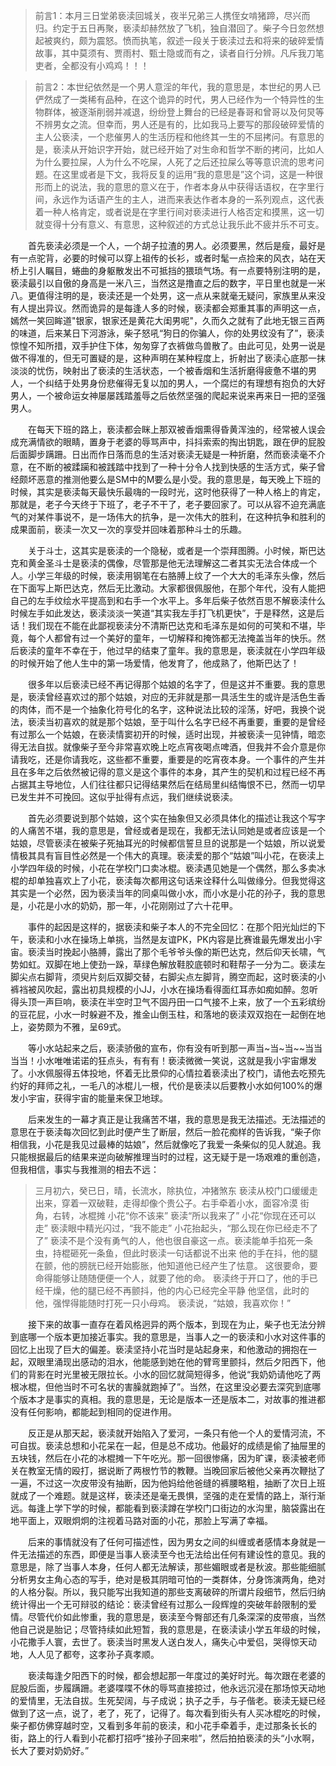 > 前言1：本月三日堂弟亵渎回城关，夜半兄弟三人携侄女啃猪蹄，尽兴而归。约定于五日再聚，亵渎却赫然放了飞机，独自潜回了。柴子今日忽然想起被爽约，颇为震怒。愤而执笔，叙述一段关于亵渎过去和将来的破碎爱情故事，其中莫须有、贾雨村、甄士隐或而有之，读者自行分辨。凡斥我刀笔吏者，全都没有小鸡鸡！！！

> 前言2：本世纪依然是一个男人意淫的年代，我的意思是，本世纪的男人已俨然成了一类稀有品种，在这个诡异的时代，男人已经作为一个特异性的生物群体，被逐渐削弱并减退，纷纷登上舞台的已经是春哥和曾哥以及何炅等不辨男女之流。但幸而，男人还是有的，比如我马上要写的那段破碎爱情的主人公亵渎，一个悲催男人的生活历程和他终其一生的不屈拷问。有意思的是，亵渎从开始识字开始，就已经开始了对生命和哲学不断的拷问，比如人为什么要拉屎，人为什么不吃屎，人死了之后还拉屎么等等意识流的思考问题。在这里或者是下文，我将反复的运用“我的意思是”这个词，这是一种很形而上的说法，我的意思的意义在于，作者本身从中获得话语权，在字里行间，永远作为话语产生的主人，进而来表达作者本身的一系列观点，这代表着一种人格肯定，或者说是在字里行间对亵渎进行人格否定和摸黑，这一切就变得十分有意义、有意思，这种叙述的方式总让我乐此不疲并乐不可支。

&emsp;&emsp;首先亵渎必须是一个人，一个胡子拉渣的男人。必须要黑，然后是瘦，最好是有一点驼背，必要的时候可以穿上祖传的长衫，或者时髦一点捡来的风衣，站在天桥上引人瞩目，蜷曲的身躯散发出不可抵挡的猥琐气场。有一点要特别注明的是，亵渎最引以自傲的身高是一米八三，当然这是撸直之后的数字，平日里也就是一米八。更值得注明的是，亵渎还是一个处男，这一点从来就毫无疑问，家族里从来没有人提出异议。然而诡异的是每逢人多的时候，亵渎都会郑重其事的声明这一点，嫣然一笑回眸道"银家，银家还是黄花大闺男呢"，久而久之就有了此地无银三百两的味道，后来某日下河游泳，柴子怒吼“狗日的你骗人，你的处男纹没有了”，亵渎惊惶不知所措，双手护住下体，匆匆穿了衣裤做鸟兽散了。由此可见，处男一说是做不得准的，但无可置疑的是，这种声明在某种程度上，折射出了亵渎心底那一抹淡淡的忧伤，映射出了亵渎的生活状态，一个被香烟和生活折磨得疲惫不堪的男人，一个纠结于处男身份悲催得无复以加的男人，一个腐烂的有理想有抱负的大好男人，一个被命运女神屡屡践踏羞辱之后依然坚强的爬起来说来再来日一把的坚强男人。

&emsp;&emsp;在每天下班的路上，亵渎都会眯上那双被香烟熏得昏黄浑浊的，经常被人误会成充满情欲的眼睛，置身于老婆的辱骂声中，抖抖索索的掏出钥匙，跟在伊的屁股后面脚步蹒跚。日出而作日落而息的生活对亵渎无疑是一种折磨，然而亵渎毫不介意，在不断的被蹂躏和被践踏中找到了一种十分令人找到快感的生活方式，柴子曾经颇坏恶意的推测他要么是SM中的M要么是小受。我的意思是，每天晚上下班的时候，其实是亵渎每天最快乐最嗨的一段时光，这时他获得了一种人格上的肯定，那就是，老子今天终于下班了，老子不干了，老子要回家了。可以从容不迫充满底气的对某件事说不，是一场伟大的抗争，是一次伟大的胜利，在这种抗争和胜利的成果面前，亵渎一次又一次的享受并回味着那种斗士的乐趣。

&emsp;&emsp;关于斗士，这其实是亵渎的一个隐秘，或者是一个崇拜图腾。小时候，斯巴达克和黄金圣斗士是亵渎的偶像，尽管那是他无法理解这二者其实无法合体成一个人。小学三年级的时候，亵渎用钢笔在右胳膊上纹了一个大大的毛泽东头像，然后在下面写上斯巴达克，然后无比激动。大家都很佩服他，在那个年代，没有人能把自己的左手纹绘水平提高到和右手一个水平上。多年后柴子依然百思不解亵渎什么时候左手如此发达，亵渎淡淡一笑道“其实我左手打飞机更快”，于是释然，这是后话！我们现在不能在此鄙视亵渎分不清斯巴达克和毛泽东是如何的可笑和不堪，毕竟，每个人都曾有过一个美好的童年，一切解释和掩饰都无法掩盖当年的快乐。然后亵渎的童年不幸在于，他过早的结束了童年。我的意思是，亵渎就在小学四年级的时候开始了他人生中的第一场爱情，他发育了，他成熟了，他斯巴达了！

&emsp;&emsp;很多年以后亵渎已经不再记得那个姑娘的名字了，但是这并不重要。我的意思是，亵渎曾经喜欢过的那个姑娘，对应的无非就是那一具活生生的或许是活色生香的肉体，而不是一个抽象化符号化的名字，这种说法比较的淫荡，好吧，我换个说法，亵渎当初喜欢的就是那个姑娘，至于叫什么名字已经不再重要，重要的是曾经有过那么一个姑娘，在亵渎情窦初开的时候，适时出现，并被亵渎一见钟情，暗恋得无法自拔。就像柴子至今非常喜欢晚上吃点宵夜喝点啤酒，但我并不会介意是你请我吃，还是你请我吃，这些都不重要，重要是的吃宵夜本身。一个事件的产生并且在多年之后依然被记得的意义是这个事件的本身，其产生的契机和过程已经不再占据其主导地位，人们往往都只记得结果然后在结局里纠结悔恨不已，然而一切早已发生并不可挽回。这似乎扯得有点远，我们继续说亵渎。

&emsp;&emsp;首先必须要说到那个姑娘，这个实在抽象但又必须具体化的描述让我这个写字的人痛苦不堪，我的意思是，曾经或者是现在，我都无法认同她是或者应该是一个姑娘，尽管亵渎在被柴子死抽耳光的时候都信誓旦旦的说那是一个姑娘，所以说爱情极其具有盲目性必然是一个伟大的真理。亵渎爱的那个“姑娘”叫小花，在亵渎上小学四年级的时候，小花在学校门口卖冰棍。亵渎遇见她是一个偶然，那么多卖冰棍的却单独喜欢上了小花，亵渎每次都用这句话来诠释什么叫做缘分。但我觉得这其实是一个必然，因为亵渎当年的同桌叫做小水，而小水是小花的孙子，我的意思是，小花是小水的奶奶，那一年，小花刚刚过了六十花甲。

&emsp;&emsp;事件的起因是这样的，据亵渎和柴子本人的不完全回忆：在那个阳光灿烂的下午，亵渎和小水在操场上单挑，当然是友谊PK，PK内容是比赛谁最先爆发出小宇宙。亵渎当时挽起小胳膊，露出了那个毛爷爷头像的斯巴达克，然后仰天长啸，气势如虹。双脚在地上使劲一跺，草绿色解放鞋胶底顿时和鞋帮子一分为二。亵渎左脚尖点右脚背，须臾片刻后双脚交替，右脚尖点左脚背，腾空而起，这时亵渎的小裤裆被风吹起，露出初具规模的小JJ，小水在操场看得面红耳赤如痴如醉。忽听得头顶一声巨响，亵渎在半空时卫气不固丹田一口气接不上来，放了一个五彩缤纷的豆花屁，小水一时躲避不及，推金山倒玉柱，和落地的亵渎双双抱在一起倒在地上，姿势颇为不雅，呈69式。

&emsp;&emsp;等小水站起来之后，亵渎骄傲的宣布，你有没有听到那一声当~当~当~~当当当当！小水唯唯诺诺的狂点头，有有有！亵渎微微一笑说，这就是我小宇宙爆发了。小水佩服得五体投地，怀着无比景仰的心情拉着亵渎出了校门，请他去吃预先约好的拜师之礼，一毛八的冰棍儿一根，代价是亵渎以后要教小水如何100%的爆发小宇宙，获得宇宙的能量来保卫地球。

&emsp;&emsp;后来发生的一幕才真正是让我痛苦不堪，我的意思是我无法描述。无法描述的意思在于亵渎每次回忆到此时便产生了断层，然后一脸花痴样的告诉我，“柴子你相信我，小花是我见过最棒的姑娘”，然后就像吃了我爱一条柴似的见人就追。我只能根据最后的结果来逆向破解推理当时的过程，这无疑于是一场艰难的重创造，但我相信，事实与我推测的相去不远：

> 三月初六，癸已日，晴，长流水，除执位，冲猪煞东
> 亵渎从校门口缓缓走出来，穿着一双破鞋，走得却像个贵公子。右手牵着小水，面容冷漠
> 街角，右转，冰棍摊
> 小花“你不该来”
> 亵渎“所以我来了”
> 小花“你现在还可以走”
> 亵渎眼中精光闪过，“我不能走”
> 小花抬起头，“那么现在你已经走不了了”
> 亵渎不是个没有勇气的人，他也很自豪这一点。亵渎能单手掐死一条虫，持棍砸死一条鱼，但此时亵渎一句话都说不出来
> 他的手在抖，他的腿在颤，他的膀胱已经开始膨胀，他知道他已经产生了怯意。
> 这很要命，要命得能够让随随便便一个人，就要了他的命。
> 亵渎终于开口了，他的手已经干燥，他的腿已经不再颤抖，他的内心已经完全平静
> 他坚信，此时的他，强悍得能随时打死一只小母鸡。
> 亵渎说，“姑娘，我喜欢你！”

&emsp;&emsp;接下来的故事一直存在着风格迥异的两个版本，到现在为止，柴子也无法分辨到底哪一个版本更加接近事实。我的意思是，当事人之一的亵渎和小水对这件事的回忆上出现了巨大的偏差。亵渎坚持小花当时是站起身来，和他激动的拥抱在一起，双眼里涌现出感动的泪水，他能感到她在他的臂弯里颤抖，然后夕阳西下，他们的背影在时光里被无限拉长。小水的回忆就简短得多，他说“我奶奶请他吃了两根冰棍，但他当时不可名状的害臊就跑掉了”。当然，在这里没必要去深究到底哪个版本才是事实的真相。我的意思是，无论是版本一还是版本二，对故事的推进都没有任何影响，都能起到相同的促进作用。

&emsp;&emsp;反正是从那天起，亵渎就开始陷入了爱河，一条只有他一个人的爱情河流，不可自拔。亵渎总想和小花呆在一起，但是总不成功。他最好的成绩是偷了抽屉里的五块钱，然后在小花的冰棍摊一下午吃光。那一回很惨痛，因为旷课，亵渎被老师关在教室无情的殴打，据说断了两根竹节的教鞭。当晚回家后被他父亲再次鞭挞了一遍，不过这一次皮带没有抽断，因为他妈给他爸缝的裤腰略粗，抽断了次日上班就成了一个难题。就是这样，亵渎还是毫无畏惧，坚强的走在爱情的路上，渐行渐远。每逢上学下学的时候，都能看到亵渎蹲在学校门口街边的水沟里，脑袋露出在地平面上，双眼炯炯的注视着马路对面的小花，那脸上写满了幸福。

&emsp;&emsp;后来的事情就没有了任何可描述性，因为男女之间的纠缠或者感情本身就是一件无法描述的东西，即便是当事人亵渎至今也无法给出任何有建设性的意见。我的意思是，除了当事人本身，任何人都无法解读，那些媚眼或者是秋波。那些能细腻分析男女主角心态的写手，绝对是极其阴暗可怕的一类群体，分身饰演两角，绝对的人格分裂。所以，我只能写出我知道的那些支离破碎的所谓片段细节，然后归纳统计得出一个无可辩驳的结论：亵渎曾经有过那么一段辉煌的突破年龄限制的爱情。尽管代价如此惨重，我的意思是，亵渎至今臀部还有几条深深的皮带痕，当然他自己说是胎记；尽管持续如此短暂，我的意思是，在亵渎读小学五年级的时候，小花撒手人寰，去世了。亵渎当时黑发人送白发人，痛失心中爱侣，哭得惊天动地，人人见了都夸，这孝孙子真孝顺。

&emsp;&emsp;亵渎每逢夕阳西下的时候，都会想起那一年度过的美好时光。每次跟在老婆的屁股后面，步履蹒跚。老婆喋喋不休的辱骂直接掠过，他永远沉浸在那场惊天动地的爱情里，无法自拔。生死契阔，与子成说；执子之手，与子偕老。亵渎无疑已经做到了这一点，说了，老了，死了，记得了。每次看到街头有人买冰棍吃的时候，柴子都仿佛穿越时空，又看到多年前的亵渎，和小花手牵着手，走过那条长长的街，路上的行人看到小花都打招呼“接孙子回来啦”，然后拍拍亵渎的头“小水啊，长大了要对奶奶好。”

<!-- ##{"timestamp":1302247536}## -->